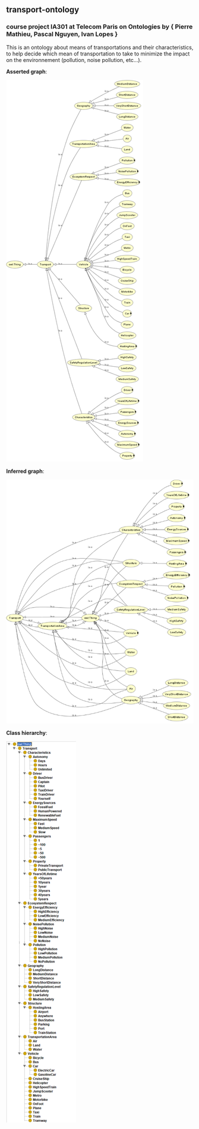 ## transport-ontology

### course project IA301 at Telecom Paris on Ontologies by { Pierre Mathieu, Pascal Nguyen, Ivan Lopes }

This is an ontology about means of transportations and their characteristics, to help decide which mean of  transportation to take to minimize the impact on the environnement (pollution, noise pollution, etc...).

**Asserted graph**:

![OWLViz asserted graph](./asserted.png)

**Inferred graph**:

![OWLViz asserted graph](./inferred.png)

**Class hierarchy**:

![Class hierarchy](./hierarchy.png)
